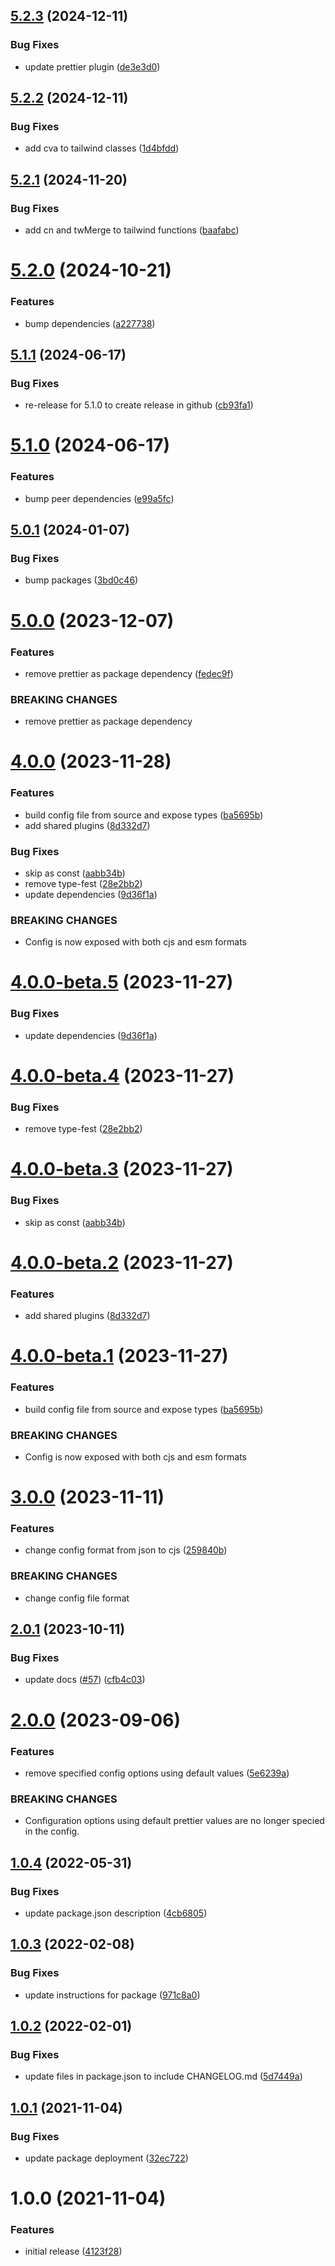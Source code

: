 ## [5.2.3](https://github.com/nodly/prettier-config/compare/v5.2.2...v5.2.3) (2024-12-11)


### Bug Fixes

* update prettier plugin ([de3e3d0](https://github.com/nodly/prettier-config/commit/de3e3d06426c7138ac3a114b76608803c9619c43))

## [5.2.2](https://github.com/nodly/prettier-config/compare/v5.2.1...v5.2.2) (2024-12-11)


### Bug Fixes

* add cva to tailwind classes ([1d4bfdd](https://github.com/nodly/prettier-config/commit/1d4bfdd4f9608b5bdd7e1c48ff6b4830fee749ab))

## [5.2.1](https://github.com/nodly/prettier-config/compare/v5.2.0...v5.2.1) (2024-11-20)


### Bug Fixes

* add cn and twMerge to tailwind functions ([baafabc](https://github.com/nodly/prettier-config/commit/baafabcffc64bbd7c5da546ab541ee4369ffa3c7))

# [5.2.0](https://github.com/nodly/prettier-config/compare/v5.1.1...v5.2.0) (2024-10-21)


### Features

* bump dependencies ([a227738](https://github.com/nodly/prettier-config/commit/a22773877c0af2171a43ef12c11b356707afca01))

## [5.1.1](https://github.com/nodly/prettier-config/compare/v5.1.0...v5.1.1) (2024-06-17)


### Bug Fixes

* re-release for 5.1.0 to create release in github ([cb93fa1](https://github.com/nodly/prettier-config/commit/cb93fa13c6d34fab868e3ca1be4657d03973ca1a))

# [5.1.0](https://github.com/nodly/prettier-config/compare/v5.0.1...v5.1.0) (2024-06-17)


### Features

* bump peer dependencies ([e99a5fc](https://github.com/nodly/prettier-config/commit/e99a5fc0494a5758f8c28b51e5ffee2b35e2bf47))

## [5.0.1](https://github.com/nodly/prettier-config/compare/v5.0.0...v5.0.1) (2024-01-07)


### Bug Fixes

* bump packages ([3bd0c46](https://github.com/nodly/prettier-config/commit/3bd0c460de76a17abad2e4889b4e7a1f75106445))

# [5.0.0](https://github.com/nodly/prettier-config/compare/v4.0.0...v5.0.0) (2023-12-07)


### Features

* remove prettier as package dependency ([fedec9f](https://github.com/nodly/prettier-config/commit/fedec9fc388a463cd9ffd00d3febfdc0a84add52))


### BREAKING CHANGES

* remove prettier as package dependency

# [4.0.0](https://github.com/nodly/prettier-config/compare/v3.0.0...v4.0.0) (2023-11-28)


### Features

* build config file from source and expose types ([ba5695b](https://github.com/nodly/prettier-config/commit/ba5695b6d68bfeb31cebcd78e74a43115260d545))
* add shared plugins ([8d332d7](https://github.com/nodly/prettier-config/commit/8d332d7edbb95032b84c2ec29e6dfecdf2cc69c3))

### Bug Fixes

* skip as const ([aabb34b](https://github.com/nodly/prettier-config/commit/aabb34bc1e82c7efd4a6e736b94676d77a60fed9))
* remove type-fest ([28e2bb2](https://github.com/nodly/prettier-config/commit/28e2bb286b24db697f0101717a15ab63715623fd))
* update dependencies ([9d36f1a](https://github.com/nodly/prettier-config/commit/9d36f1a0fe5b89fd6363e271d65ca9a9d0964361))

### BREAKING CHANGES

* Config is now exposed with both cjs and esm formats

# [4.0.0-beta.5](https://github.com/nodly/prettier-config/compare/v4.0.0-beta.4...v4.0.0-beta.5) (2023-11-27)


### Bug Fixes

* update dependencies ([9d36f1a](https://github.com/nodly/prettier-config/commit/9d36f1a0fe5b89fd6363e271d65ca9a9d0964361))

# [4.0.0-beta.4](https://github.com/nodly/prettier-config/compare/v4.0.0-beta.3...v4.0.0-beta.4) (2023-11-27)


### Bug Fixes

* remove type-fest ([28e2bb2](https://github.com/nodly/prettier-config/commit/28e2bb286b24db697f0101717a15ab63715623fd))

# [4.0.0-beta.3](https://github.com/nodly/prettier-config/compare/v4.0.0-beta.2...v4.0.0-beta.3) (2023-11-27)


### Bug Fixes

* skip as const ([aabb34b](https://github.com/nodly/prettier-config/commit/aabb34bc1e82c7efd4a6e736b94676d77a60fed9))

# [4.0.0-beta.2](https://github.com/nodly/prettier-config/compare/v4.0.0-beta.1...v4.0.0-beta.2) (2023-11-27)


### Features

* add shared plugins ([8d332d7](https://github.com/nodly/prettier-config/commit/8d332d7edbb95032b84c2ec29e6dfecdf2cc69c3))

# [4.0.0-beta.1](https://github.com/nodly/prettier-config/compare/v3.0.0...v4.0.0-beta.1) (2023-11-27)


### Features

* build config file from source and expose types ([ba5695b](https://github.com/nodly/prettier-config/commit/ba5695b6d68bfeb31cebcd78e74a43115260d545))


### BREAKING CHANGES

* Config is now exposed with both cjs and esm formats

# [3.0.0](https://github.com/nodly/prettier-config/compare/v2.0.1...v3.0.0) (2023-11-11)


### Features

* change config format from json to cjs ([259840b](https://github.com/nodly/prettier-config/commit/259840b028b7fe22f6c218d5a1b2961171e60168))


### BREAKING CHANGES

* change config file format

## [2.0.1](https://github.com/nodly/prettier-config/compare/v2.0.0...v2.0.1) (2023-10-11)


### Bug Fixes

* update docs ([#57](https://github.com/nodly/prettier-config/issues/57)) ([cfb4c03](https://github.com/nodly/prettier-config/commit/cfb4c031f4b46f7c91ec1374776bbc74a24e4ce5))

# [2.0.0](https://github.com/nodly/prettier-config/compare/v1.0.4...v2.0.0) (2023-09-06)


### Features

* remove specified config options using default values ([5e6239a](https://github.com/nodly/prettier-config/commit/5e6239abd39a6a7f91fc41ae5c129314dbf18f35))


### BREAKING CHANGES

* Configuration options using default prettier values are
no longer specied in the config.

## [1.0.4](https://github.com/nodly/prettier-config/compare/v1.0.3...v1.0.4) (2022-05-31)


### Bug Fixes

* update package.json description ([4cb6805](https://github.com/nodly/prettier-config/commit/4cb6805338dfc3795b58b5c15caf89d93dfe1449))

## [1.0.3](https://github.com/nodly/prettier-config/compare/v1.0.2...v1.0.3) (2022-02-08)


### Bug Fixes

* update instructions for package ([971c8a0](https://github.com/nodly/prettier-config/commit/971c8a0d618de68d18f54752b80efe680ed29be9))

## [1.0.2](https://github.com/nodly/prettier-config/compare/v1.0.1...v1.0.2) (2022-02-01)

### Bug Fixes

- update files in package.json to include CHANGELOG.md ([5d7449a](https://github.com/nodly/prettier-config/commit/5d7449aa2dba0f10dd01ba7923210993902758f9))

## [1.0.1](https://github.com/nodly/prettier-config/compare/v1.0.0...v1.0.1) (2021-11-04)

### Bug Fixes

- update package deployment ([32ec722](https://github.com/nodly/prettier-config/commit/32ec7223b3742c2335427f14f1d965009dbacf00))

# 1.0.0 (2021-11-04)

### Features

- initial release ([4123f28](https://github.com/nodly/prettier-config/commit/4123f28be92add220eb7d55100f914e5d8925981))
